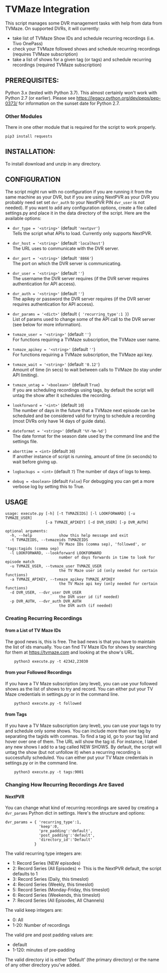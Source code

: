 # TVMaze Integration
This script manages some DVR management tasks with help from data from TVMaze.  On supported DVRs, it will currently:

* take list of TVMaze Show IDs and schedule recurring recordings (i.e. Tivo OnePass)
* check your TVMaze followed shows and schedule recurring recordings (requires TVMaze subscription)
* take a list of shows for a given tag (or tags) and schedule recurring recordings (required TVMaze subscription)

## PREREQUISITES:
Python 3.x (tested with Python 3.7).  This almost certainly won't work with Python 2.7 (or earlier).  Please see <https://legacy.python.org/dev/peps/pep-0373/> for information on the sunset date for Python 2.7.

### Other Modules
There in one other module that is required for the script to work properly.
```
pip3 install requests
```

## INSTALLATION:
To install download and unzip in any directory.

## CONFIGURATION
The script might run with no configuration if you are running it from the same machine as your DVR, but if you are using NextPVR as your DVR you probably need set set `dvr_auth` to your NextPVR PIN `dvr_user` is not needed).  If you want to add any configuration options, create a file called settings.py and place it in the data directory of the script. Here are the available options:


* `dvr_type = '<string>'` (default `'nextpvr'`)  
Tells the script what APIs to load.  Currently only supports NextPVR.

* `dvr_host = '<string>'` (default `'localhost'`)  
The URL uses to communicate with the DVR server.

* `dvr_port = '<string>'` (default `'8866'`)  
The port on which the DVR server is communicating.

* `dvr_user = '<string>'` (default `''`)  
The username the DVR server requires (if the DVR server requires authentication for API access).

* `dvr_auth = '<string>'` (default `''`)  
The apikey or password the DVR server requires (if the DVR server requires authentication for API access).

* `dvr_params = '<dict>'` (default `{ 'recurring_type':1 }`)  
List of params used to change some of the API call to the DVR server (see below for more information).

* `tvmaze_user = '<string>'` (default `''`)  
For functions requiring a TVMaze subscription, the TVMaze user name.

* `tvmaze_apikey = '<string>'` (default `''`)  
For functions requiring a TVMaze subscription, the TVMaze api key.

* `tvmaze_wait = '<string>'` (default `'0.12'`)  
Amount of time (in secs) to wait between calls to TVMaze (to stay under API limiting).

* `tvmaze_untag = '<boolean>'` (default `True`)  
If you are scheduling recordings using tags, by default the script will untag the show after it schedules the recording.

* `lookforward = '<int>'` (default `10`)  
The number of days in the future that a TVMaze next episode can be scheduled and be considered valid for trying to schedule a recording (most DVRs only have 14 days of guide data).

* `dateformat = '<string>'` (default `'%Y-%m-%d'`)  
The date format for the season date used by the command line and the settings file.

* `aborttime = <int>` (default `30`)  
If another instance of script is running, amount of time (in seconds) to wait before giving up.

* `logbackups = <int>` (default `7`)
The number of days of logs to keep.

* `debug = <boolean>` (default `False`)
For debugging you can get a more verbose log by setting this to True.

## USAGE

```
usage: execute.py [-h] [-t TVMAZEIDS] [-l LOOKFORWARD] [-u TVMAZE_USER]
                  [-a TVMAZE_APIKEY] [-d DVR_USER] [-p DVR_AUTH]

optional arguments:
  -h, --help            show this help message and exit
  -t TVMAZEIDS, --tvmazeids TVMAZEIDS
                        TV Maze IDs (comma sep), 'followed', or 'tags:tagids (comma sep)
  -l LOOKFORWARD, --lookforward LOOKFORWARD
                        number of days forwards in time to look for episode match
  -u TVMAZE_USER, --tvmaze_user TVMAZE_USER
                        the TV Maze user id (only needed for certain functions)
  -a TVMAZE_APIKEY, --tvmaze_apikey TVMAZE_APIKEY
                        the TV Maze api key (only needed for certain functions)
  -d DVR_USER, --dvr_user DVR_USER
                        the DVR user id (if needed)
  -p DVR_AUTH, --dvr_auth DVR_AUTH
                        the DVR auth (if needed)
```

### Creating Recurring Recordings

#### from a List of TV Maze IDs
The good news is, this is free.  The bad news is that you have to maintain the list of ids manually. You can find TV Maze IDs for shows by searching for them at <https://tvmaze.com> and looking at the show's URL.
```
    python3 execute.py -t 42342,23030
```

#### from your Followed Recordings
If you have a TV Maze subscription (any level), you can use your followed shows as the list of shows to try and record.  You can either put your TV Maze credentials in settings.py or in the command line.
```
    python3 execute.py -t followed
```

#### from Tags
If you have a TV Maze subscription (any level), you can use your tags to try and schedule only some shows.  You can include more than one tag by separating the tagids with commas. To find a tag id, go to your tag list and hover over one of them.  The URL will show the tag id. For instance, I label any new shows I add to a tag called NEW SHOWS.  By default, the script will untag the show (but not unfollow it) when a recurring recording is successfully scheduled.  You can either put your TV Maze credentials in settings.py or in the command line.
```
    python3 execute.py -t tags:9001
```

### Changing How Recurring Recordings Are Saved

#### NextPVR
You can change what kind of recurring recordings are saved by creating a `dvr_params` Python dict in settings.  Here's the structure and options:

```
dvr_params = { 'recurring_type':1,
               'keep':0,
               'pre_padding':'default',
               'post_padding':'default',
               'directory_id':'Default'
             }
```

The valid recurring type integers are:

* 1: Record Series (NEW episodes)
* 2: Record Series (All Episodes) <- This is the NextPVR default, the script defaults to 1
* 3: Record Series (Daily, this timeslot)
* 4: Record Series (Weekly, this timeslot)
* 5: Record Series (Monday-Friday, this timeslot)
* 6: Record Series (Weekends, this timeslot)
* 7: Record Series (All Episodes, All Channels)

The valid keep integers are:

* 0: All
* 1-20: Number of recordings

The valid pre and post padding values are:

* default
* 1-120: minutes of pre-padding

The valid directory id is either 'Default' (the primary directory) or the name of any other directory you've added.
